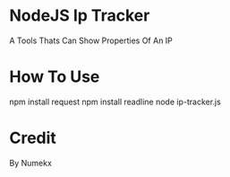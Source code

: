 # NodeJS Ip Tracker
A Tools Thats Can Show Properties Of An IP
# How To Use
npm install request
npm install readline
node ip-tracker.js
# Credit
By Numekx
